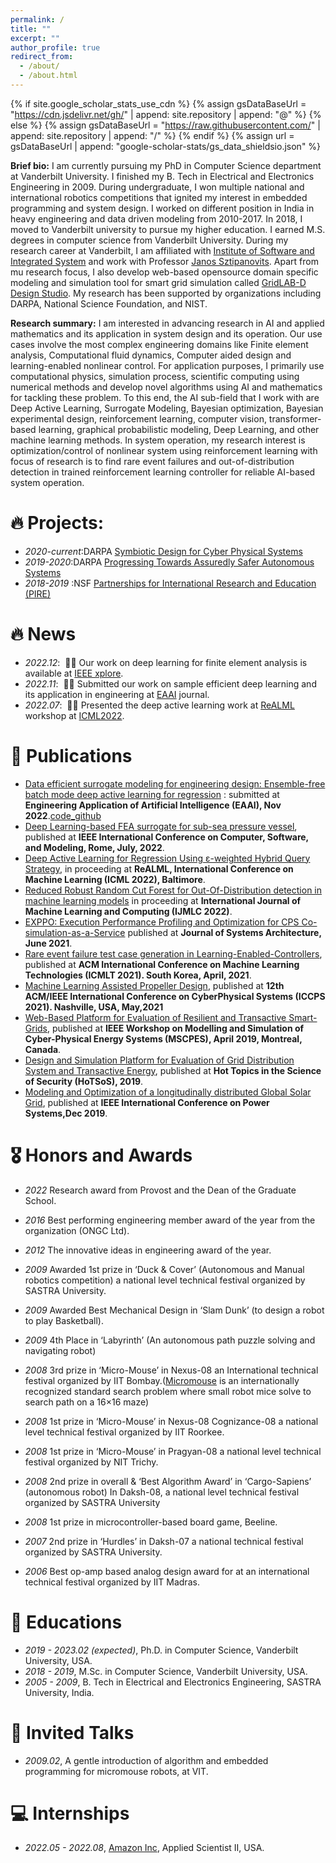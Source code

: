 ```yaml
---
permalink: /
title: ""
excerpt: ""
author_profile: true
redirect_from: 
  - /about/
  - /about.html
---
```


{% if site.google_scholar_stats_use_cdn %}
{% assign gsDataBaseUrl = "https://cdn.jsdelivr.net/gh/" | append: site.repository | append: "@" %}
{% else %}
{% assign gsDataBaseUrl = "https://raw.githubusercontent.com/" | append: site.repository | append: "/" %}
{% endif %}
{% assign url = gsDataBaseUrl | append: "google-scholar-stats/gs_data_shieldsio.json" %}

<span class='anchor' id='about-me'></span>

__Brief bio:__ I am currently pursuing my PhD in Computer Science department at Vanderbilt University. I finished my B. Tech in Electrical and Electronics Engineering in 2009. During undergraduate, I won multiple national and international robotics competitions that ignited my interest in embedded programming and system design. I worked on different position in India in heavy engineering and data driven modeling from 2010-2017. In 2018, I moved to Vanderbilt university to pursue my higher education. I earned M.S. degrees in computer science from Vanderbilt University. During my research career at Vanderbilt, I am affiliated with [Institute of Software and Integrated System](https://www.isis.vanderbilt.edu/) and work with Professor [Janos Sztipanovits](https://en.wikipedia.org/wiki/Janos_Sztipanovits). Apart from mu research focus, I also develop web-based opensource domain specific modeling and simulation tool for smart grid simulation  called [GridLAB-D Design Studio](https://cps-vo.org/group/gridlabd). My research has been supported by organizations including DARPA, National Science Foundation, and NIST. 

__Research summary:__ I am interested in advancing research in AI and applied mathematics and its application in system design and its operation. Our use cases involve the most complex engineering domains like Finite element analysis, Computational fluid dynamics, Computer aided design and learning-enabled nonlinear control.  For application purposes, I primarily use computational physics, simulation process, scientific computing using numerical methods and develop novel algorithms using AI and mathematics for tackling these problem. To this end, the AI sub-field that I work with are Deep Active Learning, Surrogate Modeling, Bayesian optimization, Bayesian experimental design, reinforcement learning, computer vision, transformer-based learning, graphical probabilistic modeling, Deep Learning, and other machine learning methods. In system operation, my research interest is optimization/control of nonlinear system using reinforcement learning with focus of research is to find rare event failures and out-of-distribution detection in trained reinforcement learning controller for reliable AI-based system operation.

# 🔥 Projects: 
- *2020-current*:DARPA [Symbiotic Design for Cyber Physical Systems](https://www.darpa.mil/program/symbiotic-design-for-cyber-physical-systems) 
- *2019-2020*:DARPA [Progressing Towards Assuredly Safer Autonomous Systems](https://www.darpa.mil/news-events/2020-01-29)
- *2018-2019* :NSF [Partnerships for International Research and Education (PIRE)](https://beta.nsf.gov/funding/opportunities/partnerships-international-research-education-pire-0)

# 🔥 News
- *2022.12*: &nbsp;🎉🎉 Our work on deep learning for finite element analysis is available at [IEEE xplore](https://ieeexplore.ieee.org/document/9982714). 
- *2022.11*: &nbsp;🎉🎉 Submitted our work on sample efficient deep learning and its application in engineering at [EAAI](https://www.sciencedirect.com/journal/engineering-applications-of-artificial-intelligence) journal. 
- *2022.07*: &nbsp;🎉🎉 Presented the deep active learning work at [ReALML](https://realworldml.github.io/) workshop at [ICML2022](https://icml.cc/Conferences/2022). 

# 📝 Publications 
 - [Data efficient surrogate modeling for engineering design: Ensemble-free batch mode deep active learning for regression](https://arxiv.org/abs/2211.10360) : submitted at **Engineering Application of Artificial Intelligence (EAAI), Nov 2022**.[code_github](https://github.com/vardhah/Batch-mode-DeepAL-for-regression)
 - [Deep Learning-based FEA surrogate for sub-sea pressure vessel](https://ieeexplore.ieee.org/document/9982714), published at **IEEE International Conference on Computer, Software, and Modeling, Rome, July, 2022**.
 - [Deep Active Learning for Regression Using ε-weighted Hybrid Query Strategy](https://arxiv.org/abs/2206.13298), in proceeding at **ReALML, International Conference on Machine Learning (ICML 2022), Baltimore**.
 -  [Reduced Robust Random Cut Forest for Out-Of-Distribution detection in machine learning models](https://arxiv.org/abs/2206.09247)  in proceeding at **International Journal of Machine Learning and Computing (IJMLC 2022)**.
 - [EXPPO: Execution Performance Profiling and Optimization for CPS Co-simulation-as-a-Service](https://www.sciencedirect.com/science/article/abs/pii/S138376212100134X) published at **Journal of Systems Architecture, June 2021**.
 - [Rare event failure test case generation in Learning-Enabled-Controllers](https://dl.acm.org/doi/abs/10.1145/3468891.3468897), published at **ACM International Conference on Machine Learning Technologies (ICMLT 2021). South Korea, April, 2021**.
 - [Machine Learning Assisted Propeller Design](https://dl.acm.org/doi/10.1145/3450267.3452001), published at **12th ACM/IEEE International Conference on CyberPhysical Systems (ICCPS 2021). Nashville, USA, May,2021**
 - [Web-Based Platform for Evaluation of Resilient and Transactive Smart-Grids](https://ieeexplore.ieee.org/document/8738796), published at **IEEE Workshop on Modelling and Simulation of Cyber-Physical Energy Systems (MSCPES), April 2019, Montreal, Canada**.
 - [Design and Simulation Platform for Evaluation of Grid Distribution System and Transactive Energy](https://dl.acm.org/doi/abs/10.1145/3314058.3317726), published
at **Hot Topics in the Science of Security (HoTSoS), 2019**.
 - [Modeling and Optimization of a longitudinally distributed Global Solar Grid](https://ieeexplore.ieee.org/abstract/document/9067584), published at **IEEE International Conference on Power Systems,Dec 2019**.

# 🎖 Honors and Awards
- *2022* Research award from Provost and the Dean of the Graduate School.
- *2016* Best performing engineering member award of the year from the organization (ONGC Ltd).
- *2012* The innovative ideas in engineering award of the year. 
- *2009* Awarded 1st prize in ‘Duck & Cover’ (Autonomous and Manual robotics competition) a national level technical festival organized by SASTRA University. 
- *2009* Awarded Best Mechanical Design in ‘Slam Dunk’ (to design a robot to play Basketball). 
- *2009* 4th Place in ‘Labyrinth’ (An autonomous path puzzle solving and navigating robot)

- *2008*  3rd prize in ‘Micro-Mouse’ in Nexus-08 an International technical festival organized by IIT Bombay.([Micromouse](https://en.wikipedia.org/wiki/Micromouse) is an internationally recognized standard search problem where small robot mice solve to search path on a 16×16 maze)
- *2008*  1st prize in ‘Micro-Mouse’ in Nexus-08 Cognizance-08 a national level technical festival organized by IIT Roorkee.
- *2008*  1st prize in ‘Micro-Mouse’ in Pragyan-08 a national level technical festival organized by NIT Trichy.
- *2008* 2nd prize in overall & ‘Best Algorithm Award’ in ‘Cargo-Sapiens’ (autonomous robot) In Daksh-08, a national level technical festival organized by SASTRA University
- *2008* 1st prize in microcontroller-based board game, Beeline.
- *2007* 2nd prize in ‘Hurdles’ in Daksh-07 a national technical festival organized by SASTRA University.
- *2006* Best op-amp based analog design award for at an international technical festival organized by IIT Madras. 

# 📖 Educations
- *2019 - 2023.02 (expected)*, Ph.D. in Computer Science, Vanderbilt University, USA. 
- *2018 - 2019*, M.Sc. in Computer Science, Vanderbilt University, USA. 
- *2005 - 2009*, B. Tech in Electrical and Electronics Engineering, SASTRA University, India. 

# 💬 Invited Talks
- *2009.02*, A gentle introduction of algorithm and embedded programming for micromouse robots, at VIT. 

# 💻 Internships
- *2022.05 - 2022.08*, [Amazon Inc](https://en.wikipedia.org/wiki/Amazon_(company)), Applied Scientist II, USA.

